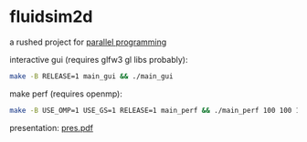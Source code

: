# fluidsim2d

a rushed project for [parallel programming](https://edu.epfl.ch/coursebook/en/parallel-programming-PHYS-743)

interactive gui (requires glfw3 gl libs probably):

```sh
make -B RELEASE=1 main_gui && ./main_gui
```

make perf (requires openmp):

```sh
make -B USE_OMP=1 USE_GS=1 RELEASE=1 main_perf && ./main_perf 100 100 1
```

presentation: [pres.pdf](./pres.pdf)
